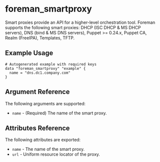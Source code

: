 
# foreman_smartproxy


Smart proxies provide an API for a higher-level orchestration tool. Foreman supports the following smart proxies: DHCP (ISC DHCP & MS DHCP servers), DNS (bind & MS DNS servers), Puppet >= 0.24.x, Puppet CA, Realm (FreeIPA), Templates, TFTP.


## Example Usage

```
# Autogenerated example with required keys
data "foreman_smartproxy" "example" {
  name = "dns.dc1.company.com"
}
```


## Argument Reference

The following arguments are supported:

- `name` - (Required) The name of the smart proxy.


## Attributes Reference

The following attributes are exported:

- `name` - The name of the smart proxy.
- `url` - Uniform resource locator of the proxy.

